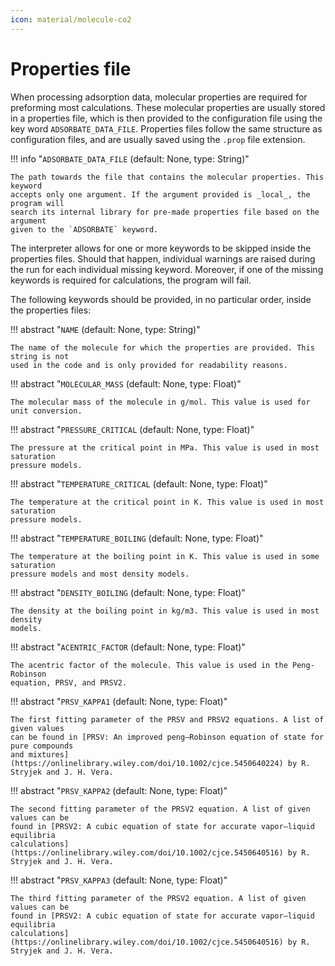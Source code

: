 ```yaml
---
icon: material/molecule-co2
---
```


# Properties file

When processing adsorption data, molecular properties are required for preforming most
calculations. These molecular properties are usually stored in a properties file,
which is then provided to the configuration file using the key word 
`ADSORBATE_DATA_FILE`. Properties files follow the same structure as configuration
files, and are usually saved using the `.prop` file extension.

!!! info "`ADSORBATE_DATA_FILE` (default: None, type: String)"

    The path towards the file that contains the molecular properties. This keyword 
    accepts only one argument. If the argument provided is _local_, the program will
    search its internal library for pre-made properties file based on the argument
    given to the `ADSORBATE` keyword. 


The interpreter allows for one or more keywords to be skipped inside the properties 
files. Should that happen, individual warnings are raised during the run for each 
individual missing keyword. Moreover, if one of the missing keywords is required for 
calculations, the program will fail.

The following keywords should be provided, in no particular order, inside the 
properties files:

!!! abstract "`NAME` (default: None, type: String)"
    
    The name of the molecule for which the properties are provided. This string is not
    used in the code and is only provided for readability reasons.


!!! abstract "`MOLECULAR_MASS` (default: None, type: Float)"
    
    The molecular mass of the molecule in g/mol. This value is used for unit conversion.
    

!!! abstract "`PRESSURE_CRITICAL` (default: None, type: Float)"
    
    The pressure at the critical point in MPa. This value is used in most saturation 
    pressure models.
   
 
!!! abstract "`TEMPERATURE_CRITICAL` (default: None, type: Float)"

    The temperature at the critical point in K. This value is used in most saturation
    pressure models. 
   
 
!!! abstract "`TEMPERATURE_BOILING` (default: None, type: Float)"

    The temperature at the boiling point in K. This value is used in some saturation
    pressure models and most density models.
    

!!! abstract "`DENSITY_BOILING` (default: None, type: Float)"

    The density at the boiling point in kg/m3. This value is used in most density
    models. 
    

!!! abstract "`ACENTRIC_FACTOR` (default: None, type: Float)"
    
    The acentric factor of the molecule. This value is used in the Peng-Robinson 
    equation, PRSV, and PRSV2. 
   
 
!!! abstract "`PRSV_KAPPA1` (default: None, type: Float)"
    
    The first fitting parameter of the PRSV and PRSV2 equations. A list of given values 
    can be found in [PRSV: An improved peng—Robinson equation of state for pure compounds 
    and mixtures](https://onlinelibrary.wiley.com/doi/10.1002/cjce.5450640224) by R. 
    Stryjek and J. H. Vera.
    

!!! abstract "`PRSV_KAPPA2` (default: None, type: Float)"
    
    The second fitting parameter of the PRSV2 equation. A list of given values can be 
    found in [PRSV2: A cubic equation of state for accurate vapor—liquid equilibria 
    calculations](https://onlinelibrary.wiley.com/doi/10.1002/cjce.5450640516) by R. 
    Stryjek and J. H. Vera.
    

!!! abstract "`PRSV_KAPPA3` (default: None, type: Float)"
    
    The third fitting parameter of the PRSV2 equation. A list of given values can be 
    found in [PRSV2: A cubic equation of state for accurate vapor—liquid equilibria 
    calculations](https://onlinelibrary.wiley.com/doi/10.1002/cjce.5450640516) by R. 
    Stryjek and J. H. Vera.
